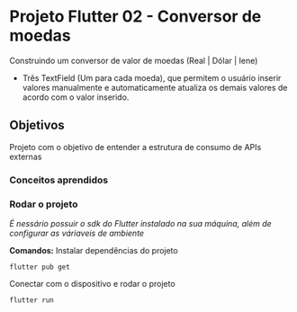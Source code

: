 # Projeto Flutter 02 - Conversor de moedas
Construindo um conversor de valor de moedas (Real | Dólar | Iene) 
- Três TextField (Um para cada moeda), que permitem o usuário inserir valores manualmente e automaticamente atualiza os demais valores de acordo com o valor inserido.

## Objetivos 
Projeto com o objetivo de entender a estrutura de consumo de APIs externas 

### Conceitos aprendidos 

### Rodar o projeto 
<em>É nessário possuir o sdk do Flutter instalado na sua máquina, além de configurar as váriaveis de ambiente</em> 

<b>Comandos:</b> 
Instalar dependências do projeto 

``` flutter pub get ``` 

Conectar com o dispositivo e rodar o projeto 

``` flutter run ```